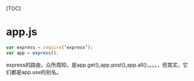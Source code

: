 

[TOC]

# app.js



```javascript
var express = require(‘express’);
var app = express();
```

express的路由，众所周知，是app.get(),app.post(),app.all()，。。。，但其实，它们都是app.use的别名。